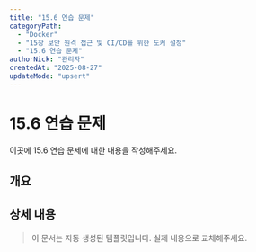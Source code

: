 ```yaml
---
title: "15.6 연습 문제"
categoryPath:
  - "Docker"
  - "15장 보안 원격 접근 및 CI/CD를 위한 도커 설정"
  - "15.6 연습 문제"
authorNick: "관리자"
createdAt: "2025-08-27"
updateMode: "upsert"
---
```


# 15.6 연습 문제

이곳에 15.6 연습 문제에 대한 내용을 작성해주세요.

## 개요

<!-- 내용을 작성해주세요 -->

## 상세 내용

<!-- 내용을 작성해주세요 -->

> 이 문서는 자동 생성된 템플릿입니다. 실제 내용으로 교체해주세요.

